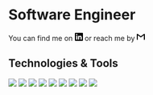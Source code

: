 # Software Engineer

You can find me on [<img src="https://raw.githubusercontent.com/JLowe-N/JLowe-N/master/icons/linkedin.svg" width=16>](https://www.linkedin.com/in/justinlowen/)
or reach me by [<img src="https://raw.githubusercontent.com/JLowe-N/JLowe-N/master/icons/gmail.svg" width=16>](mailto:Justin.G.Lowen@Gmail.com)

## Technologies & Tools
![](https://img.shields.io/badge/Code-Git-informational?style=flat&logo=Git&logoColor=f05032&color=20232a)
![](https://img.shields.io/badge/Code-HTML5-informational?style=flat&logo=HTML5&logoColor=e34f26&color=20232a)
![](https://img.shields.io/badge/Code-CSS3-informational?style=flat&logo=CSS3&logoColor=157286&color=20232a)
![](https://img.shields.io/badge/Code-JavaScript_(ES6+)-informational?style=flat&logo=JavaScript&logoColor=f7df1e&color=20232a)
![](https://img.shields.io/badge/Code-React-informational?style=flat&logo=React&logoColor=61dafb&color=20232a)
![](https://img.shields.io/badge/Code-React_Router-informational?style=flat&logo=React-Router&logoColor=ca4245&color=20232a)
![](https://img.shields.io/badge/Code-styled_components-informational?style=flat&logo=styled-components&logoColor=d87093&color=20232a)
![](https://img.shields.io/badge/Code-Python-informational?style=flat&logo=Python&logoColor=f7df1e&color=20232a)
![](https://img.shields.io/badge/Code-Django-informational?style=flat&logo=Django&logoColor=092E20&color=20232a)

<!-- Icons -->

[1.2]: <img src="https://raw.githubusercontent.com/JLowe-N/JLowe-N/master/icons/linkedin.svg" width=20>

<!-- Links -->

[1]: https://www.linkedin.com/in/justinlowen/


